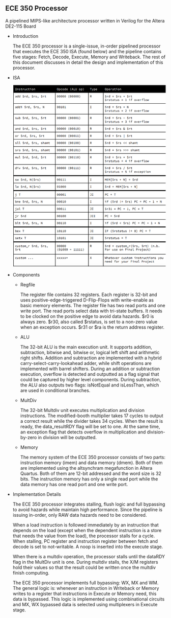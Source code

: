 
ECE 350 Processor
----
A pipelined MIPS-like architecture processor written in Verilog for the Altera DE2-115 Board

* Introduction

	The ECE 350 processor is a single-issue, in-order pipelined processor that executes the ECE 350 ISA (found below) and the pipeline contains five stages: Fetch, Decode, Execute, Memory and Writeback. The rest of this document discusses in detail the design and implementation of this processor.

* ISA
	
	![ISA](/image/ISA.png)

* Components
	* Regfile

		The register file contains 32 registers. Each register is 32-bit and uses positive-edge-triggered D-Flip-Flops with write-enable as basic memory elements. The register file has two read ports and one write port. The read ports select data with tri-state buffers. It needs to be clocked on the positive edge to avoid data hazards. 
		$r0 is always zero. $r30, also called $rstatus, is set to a non-zero value when an exception occurs. $r31 or $ra is the return address register.
	* ALU
	
		The 32-bit ALU is the main execution unit. It supports addition, subtraction, bitwise and, bitwise or, logical left shift and arithmetic right shifts. Addition and subtraction are implemented with a hybrid carry-select-carry-lookahead adder, while shift operations are implemented with barrel shifters. During an addition or subtraction execution, overflow is detected and outputted as a flag signal that could be captured by higher level components. During subtraction, the ALU also outputs two flags: isNotEqual and isLessThan, which are used in conditional branches.
	* MultDiv

		The 32-bit Multdiv unit executes multiplication and division instructions. The modified-booth multiplier takes 17 cycles to output a correct result while the divider takes 34 cycles. When the result is ready, the data_resultRDY flag will be set to one. At the same time, an exception flag that detects overflow in multiplication and division-by-zero in division will be outputted. 
	* Memory
	
		The memory system of the ECE 350 processor consists of two parts: instruction memory (imem) and data memory (dmem). Both of them are implemented using the altsynchram megafunction in Altera Quartus. Both of them are 12-bit addressed and the word size is 32 bits. The instruction memory has only a single read port while the data memory has one read port and one write port.

* Implementation Details
	
	The ECE 350 processor integrates stalling, flush logic and full bypassing to avoid hazards while maintain high performance. Since the pipeline is issuing in-order, only RAW data hazards need to be considered. 
	
	 When a load instruction is followed immediately by an instruction that depends on the load (except when the dependent instruction is a store that needs the value from the load), the processor stalls for a cycle. When stalling, PC register and instruction register between fetch and decode is set to not-writable. A noop is inserted into the execute stage.
	 
    When there is a multdiv operation, the processor stalls until the dataRDY flag in the MultDiv unit is one. During multdiv stalls, the X/M registers hold their values so that the result could be written once the multdiv finish computing.
    
    The ECE 350 processor implements full bypassing: WX, MX and WM. The general logic is: whenever an instruction in Writeback or Memory writes to a register that instructions in Execute or Memory need, this data is bypassed. This logic is implemented using combinational circuits and MX, WX bypassed data is selected using multiplexers in Execute stage.
